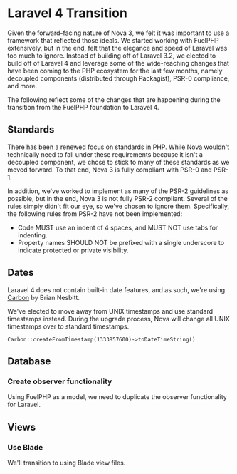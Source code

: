 # Laravel 4 Transition

Given the forward-facing nature of Nova 3, we felt it was important to use a framework that reflected those ideals. We started working with FuelPHP extensively, but in the end, felt that the elegance and speed of Laravel was too much to ignore. Instead of building off of Laravel 3.2, we elected to build off of Laravel 4 and leverage some of the wide-reaching changes that have been coming to the PHP ecosystem for the last few months, namely decoupled components (distributed through Packagist), PSR-0 compliance, and more.

The following reflect some of the changes that are happening during the transition from the FuelPHP foundation to Laravel 4.

## Standards

There has been a renewed focus on standards in PHP. While Nova wouldn't technically need to fall under these requirements because it isn't a decoupled component, we chose to stick to many of these standards as we moved forward. To that end, Nova 3 is fully compliant with PSR-0 and PSR-1.

In addition, we've worked to implement as many of the PSR-2 guidelines as possible, but in the end, Nova 3 is not fully PSR-2 compliant. Several of the rules simply didn't fit our eye, so we've chosen to ignore them. Specifically, the following rules from PSR-2 have not been implemented:

* Code MUST use an indent of 4 spaces, and MUST NOT use tabs for indenting.
* Property names SHOULD NOT be prefixed with a single underscore to indicate protected or private visibility.

## Dates

Laravel 4 does not contain built-in date features, and as such, we're using [Carbon](https://github.com/briannesbitt/Carbon) by Brian Nesbitt.

We've elected to move away from UNIX timestamps and use standard timestamps instead. During the upgrade process, Nova will change all UNIX timestamps over to standard timestamps.

`Carbon::createFromTimestamp(1333857600)->toDateTimeString()`

## Database

### Create observer functionality

Using FuelPHP as a model, we need to duplicate the observer functionality for Laravel.

## Views

### Use Blade

We'll transition to using Blade view files.